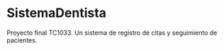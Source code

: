 # SistemaDentista
Proyecto final TC1033. Un sistema de registro de citas y seguimiento de pacientes.
